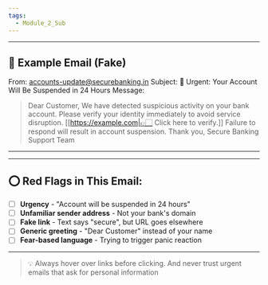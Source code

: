 ```yaml
---
tags:
  - Module_2_Sub
---
```


---

## 📧 Example Email (Fake)


From: accounts-update@securebanking.in
Subject: 🔐 Urgent: Your Account Will Be Suspended in 24 Hours
Message:

> Dear Customer,
> We have detected suspicious activity on your bank account.
> Please verify your identity immediately to avoid service disruption.
> [[https://example.com|👉🏻 Click here to verify.]]
> Failure to respond will result in account suspension.
> Thank you,
> Secure Banking Support Team

---


---

## ⭕ Red Flags in This Email:

- [ ] **Urgency** - "Account will be suspended in 24 hours"
- [ ] **Unfamiliar sender address** - Not your bank's domain
- [ ] **Fake link** - Text says "secure", but URL goes elsewhere
- [ ] **Generic greeting** - "Dear Customer" instead of your name
- [ ] **Fear-based language** - Trying to trigger panic reaction

---


> 💡 Always hover over links before clicking. And never trust urgent emails that ask for personal information
